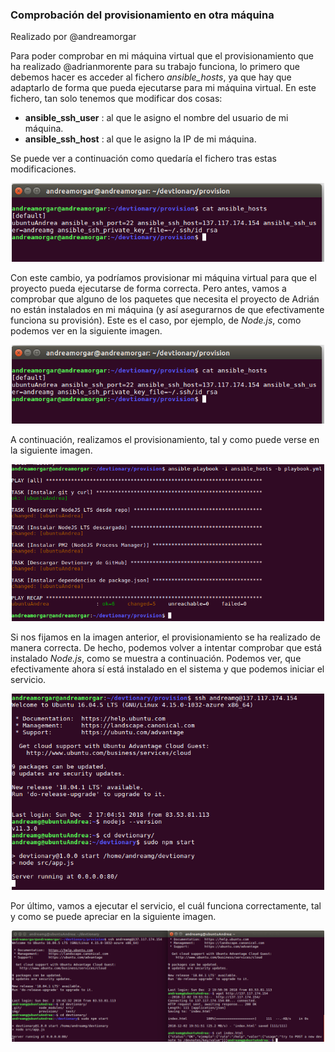 ### Comprobación del provisionamiento en otra máquina

Realizado por @andreamorgar


Para poder comprobar en mi máquina virtual que el provisionamiento que ha realizado @adrianmorente para su trabajo funciona, lo primero que debemos hacer es acceder al fichero *ansible_hosts*, ya que hay que adaptarlo de forma que pueda ejecutarse para mi máquina virtual. En este fichero, tan solo tenemos que modificar dos cosas:
- **ansible_ssh_user** : al que le asigno el nombre del usuario de mi máquina.
- **ansible_ssh_host** : al que le asigno la IP de mi máquina.

Se puede ver a continuación como quedaría el fichero tras estas modificaciones.
<p align="center"><img alt="Modificación del fichero ansible_hosts" width="500px" src="./img/cambio_ansible_host.png" /></p>


Con este cambio, ya podríamos provisionar mi máquina virtual para que el proyecto pueda ejecutarse de forma correcta. Pero antes, vamos a comprobar que alguno de los paquetes que necesita el proyecto de Adrián no están instalados en mi máquina (y así asegurarnos de que efectivamente funciona su provisión). Este es el caso, por ejemplo, de *Node.js*, como podemos ver en la siguiente imagen.
<p align="center"><img alt="Comprobación de Node.js previa al provisionamiento" width="500px" src="./img/cambio_ansible_host.png" /></p>


A continuación, realizamos el provisionamiento, tal y como puede verse en la siguiente imagen.
<p align="center"><img alt="Salida obtenida al provisionar mi máquina virtual" width="500px" src="./img/provisionar.png" /></p>


Si nos fijamos en la imagen anterior, el provisionamiento se ha realizado de manera correcta. De hecho, podemos volver a intentar comprobar que está instalado *Node.js*, como se muestra a continuación. Podemos ver, que efectivamente ahora sí está instalado en el sistema y que podemos iniciar el servicio.
<p align="center"><img alt="Provisionamiento correcto" width="500px" src="./img/provisionamientoComprobado.png" /></p>


Por último, vamos a ejecutar el servicio, el cuál funciona correctamente, tal y como se puede apreciar en la siguiente imagen.
<p align="center"><img alt="Ejecución del servicio" width="500px" src="./img/ejecucion_servicio.png" /></p>

